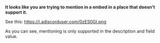 **It looks like you are trying to mention in a embed in a place that doesn't support it.**

See this: https://i.adiscorduser.com/0zES0GI.png

As you can see, mentioning is only supported in the description and field value.